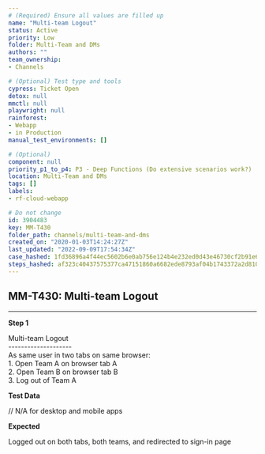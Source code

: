 ```yaml
---
# (Required) Ensure all values are filled up
name: "Multi-team Logout"
status: Active
priority: Low
folder: Multi-Team and DMs
authors: ""
team_ownership: 
- Channels

# (Optional) Test type and tools
cypress: Ticket Open
detox: null
mmctl: null
playwright: null
rainforest: 
- Webapp
- in Production
manual_test_environments: []

# (Optional)
component: null
priority_p1_to_p4: P3 - Deep Functions (Do extensive scenarios work?)
location: Multi-Team and DMs
tags: []
labels: 
- rf-cloud-webapp

# Do not change
id: 3904483
key: MM-T430
folder_path: channels/multi-team-and-dms
created_on: "2020-01-03T14:24:27Z"
last_updated: "2022-09-09T17:54:34Z"
case_hashed: 1fd36896a4f44ec5602b6e0ab756e124b4e232ed0d43e46730cf2b91e635a2d96475175dee998ed331a8eb658638ad1c
steps_hashed: af323c40437575377ca47151860a6682ede8793af04b1743372a2d8105e9f2890793d08580716a1671760eb71ad78ef1
---
```


## MM-T430: Multi-team Logout

---

**Step 1**

Multi-team Logout\
\--------------------\
As same user in two tabs on same browser:\
1\. Open Team A on browser tab A\
2\. Open Team B on browser tab B\
3\. Log out of Team A

**Test Data**

// N/A for desktop and mobile apps

**Expected**

Logged out on both tabs, both teams, and redirected to sign-in page
